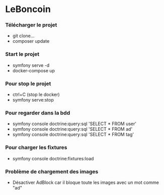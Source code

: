 # LeBoncoin

### Télécharger le projet

- git clone...
- composer update

### Start le projet

- symfony serve -d
- docker-compose up

### Pour stop le projet

- ctrl+C (stop le docker)
- symfony serve:stop

### Pour regarder dans la bdd
- symfony console doctrine:query:sql 'SELECT * FROM user'
- symfony console doctrine:query:sql 'SELECT * FROM ad'
- symfony console doctrine:query:sql 'SELECT * FROM tag'

### Pour charger les fixtures
- symfony console doctrine:fixtures:load

### Problème de chargement des images
- Désactiver AdBlock car il bloque toute les images avec un mot comme "ad" 